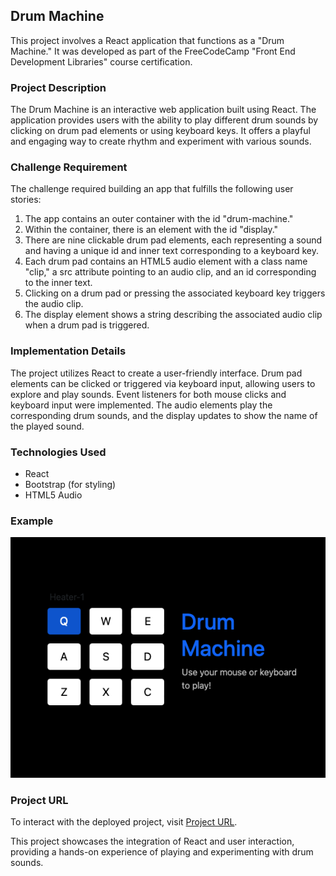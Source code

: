 ## Drum Machine

This project involves a React application that functions as a "Drum Machine." It was developed as part of the FreeCodeCamp "Front End Development Libraries" course certification.

### Project Description

The Drum Machine is an interactive web application built using React. The application provides users with the ability to play different drum sounds by clicking on drum pad elements or using keyboard keys. It offers a playful and engaging way to create rhythm and experiment with various sounds.

### Challenge Requirement

The challenge required building an app that fulfills the following user stories:

1. The app contains an outer container with the id "drum-machine."
2. Within the container, there is an element with the id "display."
3. There are nine clickable drum pad elements, each representing a sound and having a unique id and inner text corresponding to a keyboard key.
4. Each drum pad contains an HTML5 audio element with a class name "clip," a src attribute pointing to an audio clip, and an id corresponding to the inner text.
5. Clicking on a drum pad or pressing the associated keyboard key triggers the audio clip.
6. The display element shows a string describing the associated audio clip when a drum pad is triggered.

### Implementation Details

The project utilizes React to create a user-friendly interface. Drum pad elements can be clicked or triggered via keyboard input, allowing users to explore and play sounds. Event listeners for both mouse clicks and keyboard input were implemented. The audio elements play the corresponding drum sounds, and the display updates to show the name of the played sound.

### Technologies Used

- React
- Bootstrap (for styling)
- HTML5 Audio

### Example

![Drum-Machine](https://github.com/rijadhmz/Drum-Machine/blob/secondary/images/example.png?raw=true)

### Project URL

To interact with the deployed project, visit [Project URL](https://codepen.io/rijadhmz/pen/WNYJzJM).

This project showcases the integration of React and user interaction, providing a hands-on experience of playing and experimenting with drum sounds.

